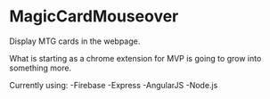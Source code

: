 # MagicCardMouseover
Display MTG cards in the webpage.

What is starting as a chrome extension for MVP is going to grow into something more.

Currently using:
-Firebase
-Express
-AngularJS
-Node.js
